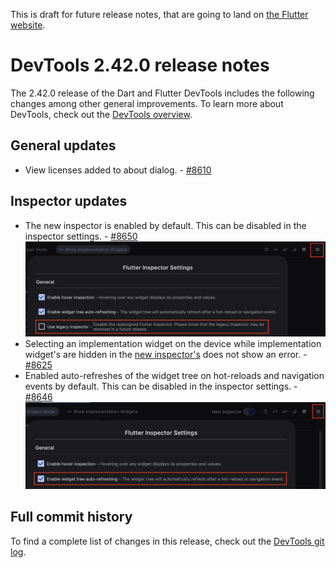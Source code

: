 This is draft for future release notes, that are going to land on
[the Flutter website](https://docs.flutter.dev/tools/devtools/release-notes).

# DevTools 2.42.0 release notes

The 2.42.0 release of the Dart and Flutter DevTools
includes the following changes among other general improvements.
To learn more about DevTools, check out the
[DevTools overview](/tools/devtools/overview).

## General updates

* View licenses added to about dialog. - [#8610](https://github.com/flutter/devtools/pull/8610)

## Inspector updates

* The new inspector is enabled by default. This can be disabled in the inspector settings. - [#8650](https://github.com/flutter/devtools/pull/8650)
    ![Legacy inspector setting](images/legacy_inspector_setting.png "Legacy inspector setting")
* Selecting an implementation widget on the device while implementation widget's are hidden in the [new inspector's](https://docs.flutter.dev/tools/devtools/release-notes/release-notes-2.40.1#inspector-updates) does not show an error. - [#8625](https://github.com/flutter/devtools/pull/8625)
* Enabled auto-refreshes of the widget tree on hot-reloads and navigation events by default. This can be disabled in the inspector settings. - [#8646](https://github.com/flutter/devtools/pull/8646)
    ![Auto-refresh setting](images/inspector_auto_refresh_setting.png "Inspector auto-refresh setting")

## Full commit history

To find a complete list of changes in this release, check out the
[DevTools git log](https://github.com/flutter/devtools/tree/v2.42.0).
